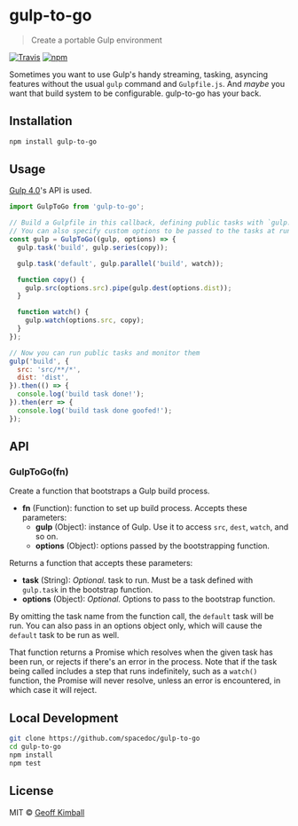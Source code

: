 # gulp-to-go

> Create a portable Gulp environment

[![Travis](https://img.shields.io/travis/spacedoc/gulp-to-go.svg?maxAge=2592000)](https://travis-ci.org/spacedoc/gulp-to-go) [![npm](https://img.shields.io/npm/v/gulp-to-go.svg?maxAge=2592000)](https://www.npmjs.com/package/gulp-to-go)

Sometimes you want to use Gulp's handy streaming, tasking, asyncing features without the usual `gulp` command and `Gulpfile.js`. And *maybe* you want that build system to be configurable. gulp-to-go has your back.

## Installation

```bash
npm install gulp-to-go
```

## Usage

[Gulp 4.0](https://github.com/gulpjs/gulp/tree/4.0)'s API is used.

```js
import GulpToGo from 'gulp-to-go';

// Build a Gulpfile in this callback, defining public tasks with `gulp.task()`
// You can also specify custom options to be passed to the tasks at runtime
const gulp = GulpToGo((gulp, options) => {
  gulp.task('build', gulp.series(copy));

  gulp.task('default', gulp.parallel('build', watch));

  function copy() {
    gulp.src(options.src).pipe(gulp.dest(options.dist));
  }

  function watch() {
    gulp.watch(options.src, copy);
  }
});

// Now you can run public tasks and monitor them
gulp('build', {
  src: 'src/**/*',
  dist: 'dist',
}).then(() => {
  console.log('build task done!');
}).then(err => {
  console.log('build task done goofed!');
});
```

## API

### GulpToGo(fn)

Create a function that bootstraps a Gulp build process.

- **fn** (Function): function to set up build process. Accepts these parameters:
  - **gulp** (Object): instance of Gulp. Use it to access `src`, `dest`, `watch`, and so on.
  - **options** (Object): options passed by the bootstrapping function.

Returns a function that accepts these parameters:

- **task** (String): *Optional.* task to run. Must be a task defined with `gulp.task` in the bootstrap function.
- **options** (Object): *Optional.* Options to pass to the bootstrap function.

By omitting the task name from the function call, the `default` task will be run. You can also pass in an options object only, which will cause the `default` task to be run as well.

That function returns a Promise which resolves when the given task has been run, or rejects if there's an error in the process. Note that if the task being called includes a step that runs indefinitely, such as a `watch()` function, the Promise will never resolve, unless an error is encountered, in which case it will reject.

## Local Development

```bash
git clone https://github.com/spacedoc/gulp-to-go
cd gulp-to-go
npm install
npm test
```

## License

MIT &copy; [Geoff Kimball](http://geoffkimball.com)
